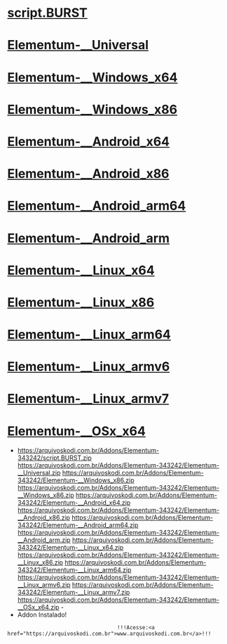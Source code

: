 # <a href="https://arquivoskodi.com.br/Addons/Elementum-343242/script.BURST.zip">script.BURST</a>
# <a href="https://arquivoskodi.com.br/Addons/Elementum-343242/Elementum-__Universal.zip">Elementum-__Universal</a>
# <a href="https://arquivoskodi.com.br/Addons/Elementum-343242/Elementum-__Windows_x86.zip">Elementum-__Windows_x64</a>
# <a href="https://arquivoskodi.com.br/Addons/Elementum-343242/Elementum-__Windows_x86.zip">Elementum-__Windows_x86</a>
# <a href="https://arquivoskodi.com.br/Addons/Elementum-343242/Elementum-__Android_x64.zip">Elementum-__Android_x64</a>
# <a href="https://arquivoskodi.com.br/Addons/Elementum-343242/Elementum-__Android_x86.zip">Elementum-__Android_x86</a>
# <a href="https://arquivoskodi.com.br/Addons/Elementum-343242/Elementum-__Android_arm64.zip">Elementum-__Android_arm64</a>
# <a href="https://arquivoskodi.com.br/Addons/Elementum-343242/Elementum-__Android_arm.zip">Elementum-__Android_arm</a>
# <a href="https://arquivoskodi.com.br/Addons/Elementum-343242/Elementum-__Linux_x64.zip">Elementum-__Linux_x64</a>
# <a href="https://arquivoskodi.com.br/Addons/Elementum-343242/Elementum-__Linux_x86.zip">Elementum-__Linux_x86</a>
# <a href="https://arquivoskodi.com.br/Addons/Elementum-343242/Elementum-__Linux_arm64.zip">Elementum-__Linux_arm64</a>
# <a href="https://arquivoskodi.com.br/Addons/Elementum-343242/Elementum-__Linux_armv6.zip">Elementum-__Linux_armv6</a>
# <a href="https://arquivoskodi.com.br/Addons/Elementum-343242/Elementum-__Linux_armv7.zip">Elementum-__Linux_armv7</a>
# <a href="https://arquivoskodi.com.br/Addons/Elementum-343242/Elementum-__OSx_x64.zip">Elementum-__OSx_x64</a>




<p align="left">
  <ul>
    <li> <a href="script.BURST.zip">https://arquivoskodi.com.br/Addons/Elementum-343242/script.BURST.zip</a>
	 <a href="https://arquivoskodi.com.br/Addons/Elementum-343242/Elementum-__Universal.zip">https://arquivoskodi.com.br/Addons/Elementum-343242/Elementum-__Universal.zip</a>
	 <a href="https://arquivoskodi.com.br/Addons/Elementum-343242/Elementum-__Windows_x86.zip">https://arquivoskodi.com.br/Addons/Elementum-343242/Elementum-__Windows_x86.zip</a>
	 <a href="https://arquivoskodi.com.br/Addons/Elementum-343242/Elementum-__Windows_x86.zip">https://arquivoskodi.com.br/Addons/Elementum-343242/Elementum-__Windows_x86.zip</a>
	 <a href="https://arquivoskodi.com.br/Addons/Elementum-343242/Elementum-__Android_x64.zip">https://arquivoskodi.com.br/Addons/Elementum-343242/Elementum-__Android_x64.zip</a>
	 <a href="https://arquivoskodi.com.br/Addons/Elementum-343242/Elementum-__Android_x86.zip">https://arquivoskodi.com.br/Addons/Elementum-343242/Elementum-__Android_x86.zip</a>
	 <a href="https://arquivoskodi.com.br/Addons/Elementum-343242/Elementum-__Android_arm64.zip">https://arquivoskodi.com.br/Addons/Elementum-343242/Elementum-__Android_arm64.zip</a>
	 <a href="https://arquivoskodi.com.br/Addons/Elementum-343242/Elementum-__Android_arm.zip">https://arquivoskodi.com.br/Addons/Elementum-343242/Elementum-__Android_arm.zip</a>
	 <a href="https://arquivoskodi.com.br/Addons/Elementum-343242/Elementum-__Linux_x64.zip">https://arquivoskodi.com.br/Addons/Elementum-343242/Elementum-__Linux_x64.zip</a>
	 <a href="https://arquivoskodi.com.br/Addons/Elementum-343242/Elementum-__Linux_x86.zip">https://arquivoskodi.com.br/Addons/Elementum-343242/Elementum-__Linux_x86.zip</a>
	 <a href="https://arquivoskodi.com.br/Addons/Elementum-343242/Elementum-__Linux_arm64.zip">https://arquivoskodi.com.br/Addons/Elementum-343242/Elementum-__Linux_arm64.zip</a>
	 <a href="https://arquivoskodi.com.br/Addons/Elementum-343242/Elementum-__Linux_armv6.zip">https://arquivoskodi.com.br/Addons/Elementum-343242/Elementum-__Linux_armv6.zip</a>
	 <a href="https://arquivoskodi.com.br/Addons/Elementum-343242/Elementum-__Linux_armv7.zip">https://arquivoskodi.com.br/Addons/Elementum-343242/Elementum-__Linux_armv7.zip</a>
	 <a href="https://arquivoskodi.com.br/Addons/Elementum-343242/Elementum-__OSx_x64.zip">https://arquivoskodi.com.br/Addons/Elementum-343242/Elementum-__OSx_x64.zip</a>
    -
    <li>Addon Instalado!</li>
    
</ul>

                                       !!!Acesse:<a href="https://arquivoskodi.com.br">www.arquivoskodi.com.br</a>!!!
                                       

</p>
